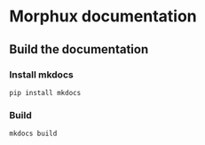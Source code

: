 # Morphux documentation

## Build the documentation

### Install mkdocs
```
pip install mkdocs
```

### Build
```
mkdocs build
```
